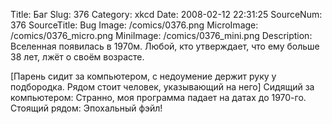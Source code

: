 Title: Баг 
Slug: 376 
Category: xkcd 
Date: 2008-02-12 22:31:25 
SourceNum: 376 
SourceTitle: Bug 
Image: /comics/0376.png 
MicroImage: /comics/0376_micro.png 
MiniImage: /comics/0376_mini.png 
Description: Вселенная появилась в 1970м. Любой, кто утверждает, что ему больше 38 лет, лжёт о своём возрасте.
 

[Парень сидит за компьютером, с недоумение держит руку у подбородка. Рядом стоит человек, указывающий на него]
Сидящий за компьютером: Странно, моя программа падает на датах до 1970-го.
Стоящий рядом: Эпохальный фэйл!